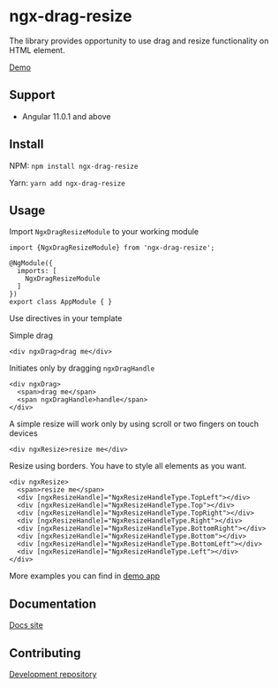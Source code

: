# ngx-drag-resize

The library provides opportunity to use drag and resize functionality on HTML element.

[Demo](https://dmytro-parfenov.github.io/ngx-drag-resize-demo/)

## Support

 - Angular 11.0.1 and above
 
## Install

NPM: `npm install ngx-drag-resize`

Yarn: `yarn add ngx-drag-resize`

## Usage

Import `NgxDragResizeModule` to your working module

```
import {NgxDragResizeModule} from 'ngx-drag-resize';

@NgModule({
  imports: [
    NgxDragResizeModule
  ]
})
export class AppModule { }
```

Use directives in your template

Simple drag

```
<div ngxDrag>drag me</div>
```

Initiates only by dragging `ngxDragHandle`

```
<div ngxDrag>
  <span>drag me</span>
  <span ngxDragHandle>handle</span>
</div>
```

A simple resize will work only by using scroll or two fingers on touch devices

```
<div ngxResize>resize me</div>
```

Resize using borders.
You have to style all elements as you want.

```
<div ngxResize>
  <span>resize me</span>
  <div [ngxResizeHandle]="NgxResizeHandleType.TopLeft"></div>
  <div [ngxResizeHandle]="NgxResizeHandleType.Top"></div>
  <div [ngxResizeHandle]="NgxResizeHandleType.TopRight"></div>
  <div [ngxResizeHandle]="NgxResizeHandleType.Right"></div>
  <div [ngxResizeHandle]="NgxResizeHandleType.BottomRight"></div>
  <div [ngxResizeHandle]="NgxResizeHandleType.Bottom"></div>
  <div [ngxResizeHandle]="NgxResizeHandleType.BottomLeft"></div>
  <div [ngxResizeHandle]="NgxResizeHandleType.Left"></div>
</div>
```

More examples you can find in [demo app](https://github.com/dmytro-parfenov/ngx-drag-resize/tree/master/projects/ngx-drag-resize-demo)

## Documentation

[Docs site](https://dmytro-parfenov.github.io/ngx-drag-resize/)


## Contributing

[Development repository](https://github.com/dmytro-parfenov/ngx-drag-resize)
